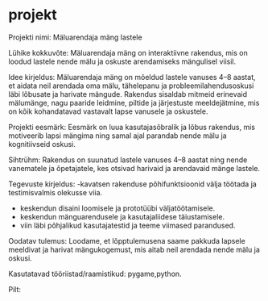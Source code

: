 # projekt
Projekti nimi: Mäluarendaja mäng lastele

Lühike kokkuvõte: Mäluarendaja mäng on interaktiivne rakendus, mis on loodud lastele nende mälu ja oskuste arendamiseks mängulisel viisil.

Idee kirjeldus: Mäluarendaja mäng on mõeldud lastele vanuses 4–8 aastat, et aidata neil arendada oma mälu, tähelepanu ja probleemilahendusoskusi läbi lõbusate ja harivate mängude. Rakendus sisaldab mitmeid erinevaid mälumänge, nagu paaride leidmine, piltide ja järjestuste meeldejätmine, mis on kõik kohandatavad vastavalt lapse vanusele ja oskustele.

Projekti eesmärk: Eesmärk on luua kasutajasõbralik ja lõbus rakendus, mis motiveerib lapsi mängima ning samal ajal parandab nende mälu ja kognitiivseid oskusi.

Sihtrühm: Rakendus on suunatud lastele vanuses 4–8 aastat ning nende vanematele ja õpetajatele, kes otsivad harivaid ja arendavaid mänge lastele.

Tegevuste kirjeldus: 
-kavatsen rakenduse põhifunktsioonid välja töötada ja testimisvalmis olekusse viia.
- keskendun disaini loomisele ja prototüübi väljatöötamisele.
- keskendun mänguarendusele ja kasutajaliidese täiustamisele.
- viin läbi põhjalikud kasutajatestid ja teeme viimased parandused.

Oodatav tulemus: Loodame, et lõpptulemusena saame pakkuda lapsele meeldivat ja harivat mängukogemust, mis aitab neil arendada nende mälu ja oskusi.

Kasutatavad tööriistad/raamistikud: pygame,python.

Pilt:
